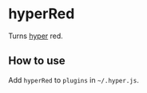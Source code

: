 # hyperRed

Turns [hyper](https://hyper.is/) red.



## How to use

Add `hyperRed` to `plugins` in `~/.hyper.js`.
